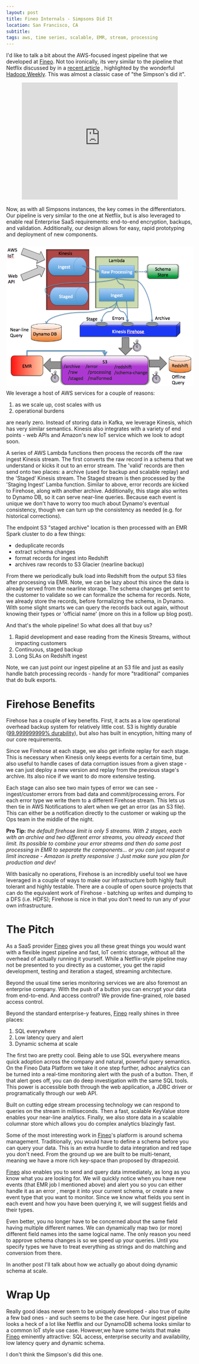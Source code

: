 ```yaml
---
layout: post
title: Fineo Internals - Simpsons Did It
location: San Francisco, CA
subtitle:
tags: aws, time series, scalable, EMR, stream, processing
---
```


I'd like to talk a bit about the AWS-focused ingest pipeline that we developed at [Fineo]. Not too ironically, its very 
similar to the pipeline that Netflix discussed by in a [recent article](http://techblog.netflix.com/2016/02/evolution-of-netflix-data-pipeline.html)
, highlighted by the wonderful [Hadoop Weekly](https://www.hadoopweekly.com/). This was almost a classic case of "the 
Simpson's did it". 

<div align="center">
<iframe width="420" height="315" src="https://www.youtube.com/embed/iDuMp2kDxos" frameborder="0" allowfullscreen></iframe>
</div>

Now, as with all Simpsons instances, the key comes in the differentiators. Our pipeline is very similar to the one at 
Netflix, but is also leveraged to enable real Enterprise SaaS requirements: end-to-end encryption, backups, and validation. 
Additionally, our design allows for easy, rapid prototyping and deployment of new components.
 
<img src="/images/posts/fineo_internals/ingest_02-16-16.png" align="left" Vspace="10">

We leverage a host of AWS services for a couple of reasons:

1. as we scale up, cost scales with us
2. operational burdens
 
are nearly zero. Instead of storing data in Kafka, we leverage Kinesis, which has very similar semantics. Kinesis also 
integrates with a variety of end points - web APIs and Amazon's new IoT service which we look to adopt soon.
 
A series of AWS Lambda functions then process the records off the raw ingest Kinesis stream. The first converts the raw 
record in a schema that we understand or kicks it out to an error stream. The 'valid' records are then send onto two places: 
a archive (used for backup and scalable replay) and the 'Staged' Kinesis stream. The Staged stream is then processed by the 
'Staging Ingest' Lamba function. Similar to above, error records are kicked to Firehose, along with another archive.
Additionally, this stage also writes to 
Dynamo DB, so it can serve near-line queries. Because each event is unique we don't have to worry too much about Dynamo's 
eventual consistency, though we can turn up the consistency as needed (e.g. for historical corrections).

The endpoint S3 "staged archive" location is then processed with an EMR Spark cluster to do a few things:

 * deduplicate records
 * extract schema changes 
 * format records for ingest into Redshift
 * archives raw records to S3 Glacier (nearline backup)

From there we periodically bulk load into Redshift from the output S3 files after processing via EMR. Note, we can be lazy 
about this since the data is already served from the nearline storage. The schema changes get sent to the customer to validate so we can formalize the 
schema for records. Note, we already store the records, before formalizing the schema, in Dynamo. With some slight smarts we 
can query the records back out again, without knowing their types or 'official name' (more on this in a follow up blog post).

And that's the whole pipeline! So what does all that buy us?

 1. Rapid development and ease reading from the Kinesis Streams, without impacting customers
 2. Continuous, staged backup
 3. Long SLAs on Redshift ingest

Note, we can just point our ingest pipeline at an S3 file and just as easily handle batch processing records - handy for more
"traditional" companies that do bulk exports.

# Firehose Benefits

Firehose has a couple of key benefits. First, it acts as a low operational overhead backup system for relatively little cost.
S3 is hightly durable ([99.999999999% durability](https://aws.amazon.com/s3/faqs/#data-protection)), but also has built in 
encyption, hitting many of our core requirements.

Since we Firehose at each stage, we also get infinite replay for each stage. This is necessary when Kinesis only keeps events 
for a certain time, but also useful to handle cases of data corruption issues from a given stage - we can just deploy a new version
and replay from the previous stage's archive. Its also nice if we want to do more extensive testing.

Each stage can also see two main types of error we can see - ingest/customer errors from bad data and 
commit/processing errors. For each error type we write them to a different Firehose stream. This lets us then tie in AWS 
Notifications to alert when we get an error (as an S3 file). This can either be a notification directly to the customer or 
waking up the Ops team in the middle of the night.

**Pro Tip:** _the default firehose limit is only 5 streams. With 2 stages, each with an archive and two different error streams,
you already exceed that limit. Its possible to combine your error streams and then do some post processing in EMR to separate
 the components... or you can just request a limit increase - Amazon is pretty responsive :) Just make sure you plan for 
 production and dev!_  

With basically no operations, Firehose is an incredibly useful tool we have leveraged in a couple of ways to make our 
infrastructure both highly fault tolerant and highly testable. There are a couple of open source projects that can do the 
equivalent work of Firehose - batching up writes and dumping to a DFS (i.e. HDFS); Firehose is nice in that you don't need to
run any of your own infrastructure. 

# The Pitch 
As a SaaS provider [Fineo] gives you all these great things you would want with a flexible ingest pipeline and fast, IoT 
centric storage, without all the overhead of actually running it yourself. While a Netflix-style pipeline may not be presented 
to you directly as a customer, you get the rapid development, testing and iteration a staged, streaming architecture.

Beyond the usual time series monitoring services we are also foremost an enterprise company. With the push of a button you 
can encrypt your data from end-to-end.  And access control? We provide fine-grained, role based access control.

Beyond the standard enterprise-y features, [Fineo] really shines in three places:

 1. SQL everywhere
 2. Low latency query and alert
 3. Dynamic schema at scale

The first two are pretty cool. Being able to use SQL everywhere means quick adoption across the company and natural, powerful
 query semantics. On the Fineo Data Platform we take it one step further, adhoc analytics can be turned into a real-time 
 monitoring alert with the push of a button. Then, if that alert goes off, you can do deep investigation with the same SQL 
 tools. This power is accessible both through the web application, a JDBC driver or programatically through our web API.
 
Built on cutting edge stream processing technology we can respond to queries on the stream in milliseconds. Then a fast, 
scalable KeyValue store enables your near-line analytics. Finally, we also store data in a scalable columnar store which 
allows you do complex analytics blazingly fast.

Some of the most interesting work in [Fineo]'s platform is around schema management. Traditionally, you would have to define a 
schema before you can query your data. This is an extra hurdle to data integration and red tape you don't need.
From the ground up we are built to be multi-tenant, meaning we have a more rich key-space than proposed by dtrapezoid. 

[Fineo] also enables you to send and query data immediately, as long as you know what you are looking for. We will 
quickly notice when you have new events (that EMR job I mentioned above) and alert you so you can either handle it as an error 
, merge it into your current schema, or create a new event type that you want to monitor. Since we know what fields you sent 
in each event and how you have been querying it, we will suggest fields and their types.

Even better, you no longer have to be concerned about the same field having multiple different names. We can dynamically map 
two (or more) different field names into the same logical name. The only reason you need to approve schema changes is so we 
speed up your queries. Until you specify types we have to treat everything as strings and do matching and conversion from there.

In another post I'll talk about how we actually go about doing dynamic schema at scale.

# Wrap Up

Really good ideas never seem to be uniquely developed - also true of quite a few bad ones - and such seems to be the case here. 
Our ingest pipeline looks a heck of a lot like Netflix and our DynamoDB schema looks similar to a common IoT style use case. 
However,we have some twists that make [Fineo] eminently attractive: SQL access, enterprise security and availability, low latency 
query and dynamic schema. 
 
I don't think the Simpson's did this one.
 
[Fineo]: http://fineo.io